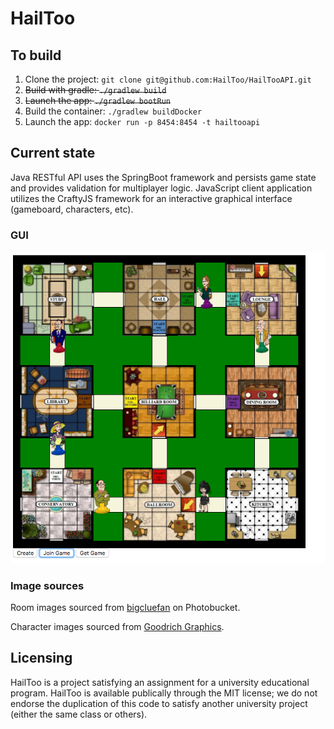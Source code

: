 # HailToo

## To build

1. Clone the project: ```git clone git@github.com:HailToo/HailTooAPI.git```
2. ~~Build with gradle: ```./gradlew build```~~
3. ~~Launch the app: ```./gradlew bootRun```~~
2. Build the container: `./gradlew buildDocker`
3. Launch the app: `docker run -p 8454:8454 -t hailtooapi`


## Current state

Java RESTful API uses the SpringBoot framework and persists game state and provides validation for multiplayer logic.
JavaScript client application utilizes the CraftyJS framework for an interactive graphical interface (gameboard, characters, etc).

### GUI
<img src="https://raw.githubusercontent.com/HailToo/HailTooAPI/master/docs/game_board_screencap.png">

### Image sources
Room images sourced from <a href="http://s294.photobucket.com/user/bigcluefan/media/Clue%20Classic/SampleBoard.jpg.html">bigcluefan</a> on Photobucket.

Character images sourced from <a href="http://www.goodrichgraphics.com/Images/Cartoon/originals/zenmation/8-CLUE-style-characters.gif">Goodrich Graphics</a>.

## Licensing
HailToo is a project satisfying an assignment for a university educational program.  HailToo is available publically through the MIT license; we do not endorse the duplication of this code to satisfy another university project (either the same class or others).
